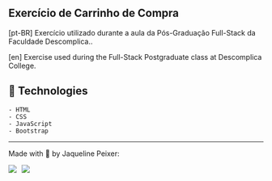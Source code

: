 <!-- ![](./screenshot-chrome-dino.png) -->

<h2>Exercício de Carrinho de Compra</h2>

<!-- [Demo in CodePen](https://codepen.io/pen?template=PoLmRXj) -->

[pt-BR] Exercício utilizado durante a aula da Pós-Graduação Full-Stack da Faculdade Descomplica..

[en] Exercise used during the Full-Stack Postgraduate class at Descomplica College.

## 🚀 Technologies 
    - HTML
    - CSS
    - JavaScript
    - Bootstrap

---

Made with 🧡 by Jaqueline Peixer:

<div style="display: flex; gap: 10px;">
    <a href="https://www.linkedin.com/in/jaquelinepeixer/" target="_blank"><img src="https://img.shields.io/badge/-LinkedIn-%230077B5?style=for-the-badge&logo=linkedin&logoColor=white"></a>
   <a href="mailto:peixer.jaqueline@gmail.com" target="_blank"><img src="https://img.shields.io/badge/Gmail-D14836?style=for-the-badge&logo=gmail&logoColor=white"></a> 
</div>